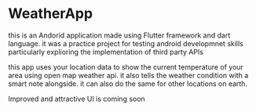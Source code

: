 # WeatherApp
this is an Andorid application made using Flutter framework and dart language.
it was a practice project for testing android developmnet skills particularly explioring the implementation of third party APIs

this app uses your location data to show the current temperature of your area using open map weather api.
it also tells the weather condition with a smart note alongside.
it can also do the same for other locations on earth.

Improved and attractive UI is coming soon
